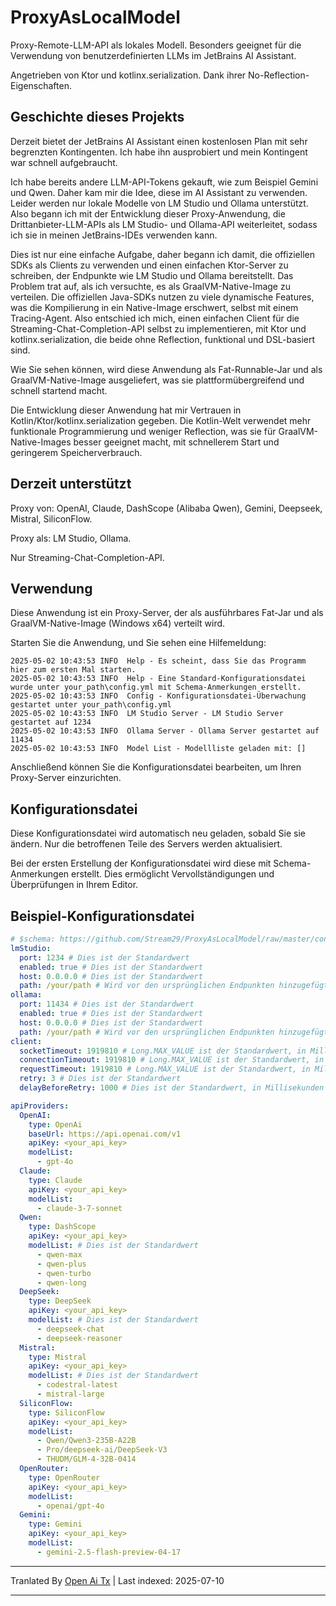 # ProxyAsLocalModel

Proxy-Remote-LLM-API als lokales Modell. Besonders geeignet für die Verwendung von benutzerdefinierten LLMs im JetBrains AI Assistant.

Angetrieben von Ktor und kotlinx.serialization. Dank ihrer No-Reflection-Eigenschaften.

## Geschichte dieses Projekts

Derzeit bietet der JetBrains AI Assistant einen kostenlosen Plan mit sehr begrenzten Kontingenten. Ich habe ihn ausprobiert und mein Kontingent war schnell aufgebraucht.

Ich habe bereits andere LLM-API-Tokens gekauft, wie zum Beispiel Gemini und Qwen. Daher kam mir die Idee, diese im AI Assistant zu verwenden. Leider werden nur lokale Modelle von LM Studio und Ollama unterstützt. Also begann ich mit der Entwicklung dieser Proxy-Anwendung, die Drittanbieter-LLM-APIs als LM Studio- und Ollama-API weiterleitet, sodass ich sie in meinen JetBrains-IDEs verwenden kann.

Dies ist nur eine einfache Aufgabe, daher begann ich damit, die offiziellen SDKs als Clients zu verwenden und einen einfachen Ktor-Server zu schreiben, der Endpunkte wie LM Studio und Ollama bereitstellt. Das Problem trat auf, als ich versuchte, es als GraalVM-Native-Image zu verteilen. Die offiziellen Java-SDKs nutzen zu viele dynamische Features, was die Kompilierung in ein Native-Image erschwert, selbst mit einem Tracing-Agent. Also entschied ich mich, einen einfachen Client für die Streaming-Chat-Completion-API selbst zu implementieren, mit Ktor und kotlinx.serialization, die beide ohne Reflection, funktional und DSL-basiert sind.

Wie Sie sehen können, wird diese Anwendung als Fat-Runnable-Jar und als GraalVM-Native-Image ausgeliefert, was sie plattformübergreifend und schnell startend macht.

Die Entwicklung dieser Anwendung hat mir Vertrauen in Kotlin/Ktor/kotlinx.serialization gegeben. Die Kotlin-Welt verwendet mehr funktionale Programmierung und weniger Reflection, was sie für GraalVM-Native-Images besser geeignet macht, mit schnellerem Start und geringerem Speicherverbrauch.

## Derzeit unterstützt

Proxy von: OpenAI, Claude, DashScope (Alibaba Qwen), Gemini, Deepseek, Mistral, SiliconFlow.

Proxy als: LM Studio, Ollama.

Nur Streaming-Chat-Completion-API.
## Verwendung

Diese Anwendung ist ein Proxy-Server, der als ausführbares Fat-Jar und als GraalVM-Native-Image (Windows x64) verteilt wird.

Starten Sie die Anwendung, und Sie sehen eine Hilfemeldung:

```
2025-05-02 10:43:53 INFO  Help - Es scheint, dass Sie das Programm hier zum ersten Mal starten.
2025-05-02 10:43:53 INFO  Help - Eine Standard-Konfigurationsdatei wurde unter your_path\config.yml mit Schema-Anmerkungen erstellt.
2025-05-02 10:43:53 INFO  Config - Konfigurationsdatei-Überwachung gestartet unter your_path\config.yml
2025-05-02 10:43:53 INFO  LM Studio Server - LM Studio Server gestartet auf 1234
2025-05-02 10:43:53 INFO  Ollama Server - Ollama Server gestartet auf 11434
2025-05-02 10:43:53 INFO  Model List - Modellliste geladen mit: []
```

Anschließend können Sie die Konfigurationsdatei bearbeiten, um Ihren Proxy-Server einzurichten.

## Konfigurationsdatei

Diese Konfigurationsdatei wird automatisch neu geladen, sobald Sie sie ändern. Nur die betroffenen Teile des Servers werden aktualisiert.

Bei der ersten Erstellung der Konfigurationsdatei wird diese mit Schema-Anmerkungen erstellt. Dies ermöglicht Vervollständigungen und Überprüfungen in Ihrem Editor.
## Beispiel-Konfigurationsdatei

```yaml
# $schema: https://github.com/Stream29/ProxyAsLocalModel/raw/master/config_v3.schema.json
lmStudio:
  port: 1234 # Dies ist der Standardwert
  enabled: true # Dies ist der Standardwert
  host: 0.0.0.0 # Dies ist der Standardwert
  path: /your/path # Wird vor den ursprünglichen Endpunkten hinzugefügt, Standardwert ist leer
ollama:
  port: 11434 # Dies ist der Standardwert
  enabled: true # Dies ist der Standardwert
  host: 0.0.0.0 # Dies ist der Standardwert
  path: /your/path # Wird vor den ursprünglichen Endpunkten hinzugefügt, Standardwert ist leer
client:
  socketTimeout: 1919810 # Long.MAX_VALUE ist der Standardwert, in Millisekunden
  connectionTimeout: 1919810 # Long.MAX_VALUE ist der Standardwert, in Millisekunden
  requestTimeout: 1919810 # Long.MAX_VALUE ist der Standardwert, in Millisekunden
  retry: 3 # Dies ist der Standardwert
  delayBeforeRetry: 1000 # Dies ist der Standardwert, in Millisekunden

apiProviders:
  OpenAI:
    type: OpenAi
    baseUrl: https://api.openai.com/v1
    apiKey: <your_api_key>
    modelList:
      - gpt-4o
  Claude:
    type: Claude
    apiKey: <your_api_key>
    modelList:
      - claude-3-7-sonnet
  Qwen:
    type: DashScope
    apiKey: <your_api_key>
    modelList: # Dies ist der Standardwert
      - qwen-max
      - qwen-plus
      - qwen-turbo
      - qwen-long
  DeepSeek:
    type: DeepSeek
    apiKey: <your_api_key>
    modelList: # Dies ist der Standardwert
      - deepseek-chat
      - deepseek-reasoner
  Mistral:
    type: Mistral
    apiKey: <your_api_key>
    modelList: # Dies ist der Standardwert
      - codestral-latest
      - mistral-large
  SiliconFlow:
    type: SiliconFlow
    apiKey: <your_api_key>
    modelList:
      - Qwen/Qwen3-235B-A22B
      - Pro/deepseek-ai/DeepSeek-V3
      - THUDM/GLM-4-32B-0414
  OpenRouter:
    type: OpenRouter
    apiKey: <your_api_key>
    modelList:
      - openai/gpt-4o
  Gemini:
    type: Gemini
    apiKey: <your_api_key>
    modelList:
      - gemini-2.5-flash-preview-04-17
```

---

Tranlated By [Open Ai Tx](https://github.com/OpenAiTx/OpenAiTx) | Last indexed: 2025-07-10

---
